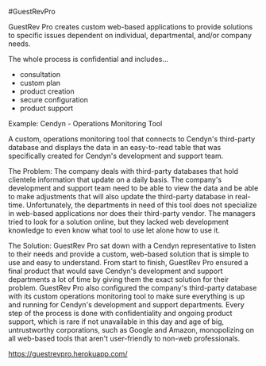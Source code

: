 #GuestRevPro

GuestRev Pro creates custom web-based applications to provide solutions to specific issues dependent on individual, departmental, and/or company needs.

The whole process is confidential and includes...
   - consultation
   - custom plan
   - product creation
   - secure configuration
   - product support

Example: Cendyn - Operations Monitoring Tool

A custom, operations monitoring tool that connects to Cendyn's third-party database and displays the data in an easy-to-read table that was specifically created for Cendyn's development and support team.

The Problem: The company deals with third-party databases that hold clientele information that update on a daily basis. The company's development and support team need to be able to view the data and be able to make adjustments that will also update the third-party database in real-time. Unfortunately, the departments in need of this tool does not specialize in web-based applications nor does their third-party vendor. The managers tried to look for a solution online, but they lacked web development knowledge to even know what tool to use let alone how to use it.

The Solution: GuestRev Pro sat down with a Cendyn representative to listen to their needs and provide a custom, web-based solution that is simple to use and easy to understand. From start to finish, GuestRev Pro ensured a final product that would save Cendyn's development and support departments a lot of time by giving them the exact solution for their problem. GuestRev Pro also configured the company's third-party database with its custom operations monitoring tool to make sure everything is up and running for Cendyn's development and support departments. Every step of the process is done with confidentiality and ongoing product support, which is rare if not unavailable in this day and age of big, untrustworthy corporations, such as Google and Amazon, monopolizing on all web-based tools that aren't user-friendly to non-web professionals.

https://guestrevpro.herokuapp.com/